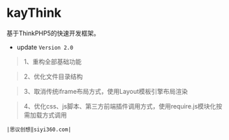 kayThink
===
基于ThinkPHP5的快速开发框架。

- update `Version 2.0`

>1、重构全部基础功能

>2、优化文件目录结构

>3、取消传统iframe布局方式，使用Layout模板引擎布局渲染

>4、优化css、js脚本、第三方前端插件调用方式，使用require.js模块化按需加载方式调用


    |思议创想‖siyi360.com|
